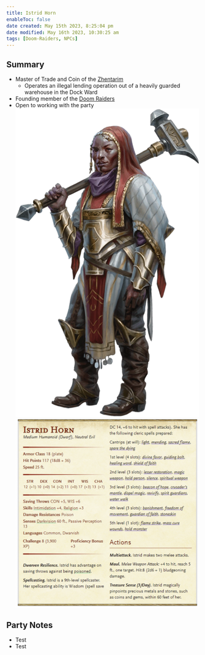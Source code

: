 ```yaml
---
title: Istrid Horn
enableToc: false
date created: May 15th 2023, 8:25:04 pm
date modified: May 16th 2023, 10:30:25 am
tags: [Doom-Raiders, NPCs]
---
```

## Summary
- Master of Trade and Coin of the [Zhentarim](Factions/Zhentarim.md)
	- Operates an illegal lending operation out of a heavily guarded warehouse in the Dock Ward
- Founding member of the [Doom Raiders](Factions/Doom%20Raiders.md)
- Open to working with the party
![Pasted image 20230515234842](attachments/Istrid.png)
![Pasted image 20230515235113](attachments/Istrid%20Statblock.png)

## Party Notes
- Test
- Test

